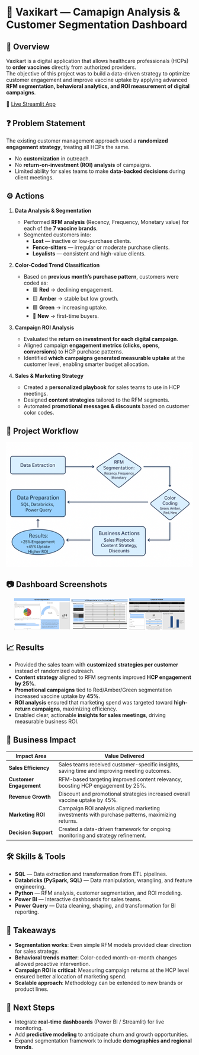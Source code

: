# 💉 Vaxikart — Camapign Analysis & Customer Segmentation Dashboard

## 📖 Overview
Vaxikart is a digital application that allows healthcare professionals (HCPs) to **order vaccines** directly from authorized providers.  
The objective of this project was to build a data-driven strategy to optimize customer engagement and improve vaccine uptake by applying advanced **RFM segmentation, behavioral analytics, and ROI measurement of digital campaigns**.

🔗 [Live Streamlit App](https://fg9rjtkknvjuekpohune7f.streamlit.app/)


## ❓ Problem Statement
The existing customer management approach used a **randomized engagement strategy**, treating all HCPs the same.  
- No **customization** in outreach.  
- No **return-on-investment (ROI) analysis** of campaigns.  
- Limited ability for sales teams to make **data-backed decisions** during client meetings.  

## ⚙️ Actions
1. **Data Analysis & Segmentation**
   - Performed **RFM analysis** (Recency, Frequency, Monetary value) for each of the **7 vaccine brands**.  
   - Segmented customers into:  
     - **Lost** — inactive or low-purchase clients.  
     - **Fence-sitters** — irregular or moderate purchase clients.  
     - **Loyalists** — consistent and high-value clients.  

2. **Color-Coded Trend Classification**
   - Based on **previous month’s purchase pattern**, customers were coded as:  
     - 🟥 **Red** → declining engagement.  
     - 🟨 **Amber** → stable but low growth.  
     - 🟩 **Green** → increasing uptake.  
     - 🔵 **New** → first-time buyers.  

3. **Campaign ROI Analysis**
   - Evaluated the **return on investment for each digital campaign**.  
   - Aligned campaign **engagement metrics (clicks, opens, conversions)** to HCP purchase patterns.  
   - Identified **which campaigns generated measurable uptake** at the customer level, enabling smarter budget allocation.  

4. **Sales & Marketing Strategy**
   - Created a **personalized playbook** for sales teams to use in HCP meetings.  
   - Designed **content strategies** tailored to the RFM segments.  
   - Automated **promotional messages & discounts** based on customer color codes.  

## 🔄 Project Workflow
![Vaxikart WorkFlow](Vaxikart_flow_chart.png)

## 📷 Dashboard Screenshots  

<p align="center">
  <img src="Vaxikart_Overview.png" alt="Overview Dashboard" width="30%"/>
  <img src="Vaxikart_HCP Segmentation.png" alt="Segmentation Dashboard" width="30%"/>
  <img src="Vaxikart_Campaign Analysis.png" alt="Campaign Dashboard" width="30%"/>
</p>

## 📈 Results
- Provided the sales team with **customized strategies per customer** instead of randomized outreach.  
- **Content strategy** aligned to RFM segments improved **HCP engagement by 25%**.  
- **Promotional campaigns** tied to Red/Amber/Green segmentation increased vaccine uptake by **45%**.  
- **ROI analysis** ensured that marketing spend was targeted toward **high-return campaigns**, maximizing efficiency.  
- Enabled clear, actionable **insights for sales meetings**, driving measurable business ROI.  

## 📌 Business Impact
| Impact Area            | Value Delivered |
|-------------------------|-----------------|
| **Sales Efficiency**    | Sales teams received customer-specific insights, saving time and improving meeting outcomes. |
| **Customer Engagement** | RFM-based targeting improved content relevancy, boosting HCP engagement by 25%. |
| **Revenue Growth**      | Discount and promotional strategies increased overall vaccine uptake by 45%. |
| **Marketing ROI**       | Campaign ROI analysis aligned marketing investments with purchase patterns, maximizing returns. |
| **Decision Support**    | Created a data-driven framework for ongoing monitoring and strategy refinement. |

## 🛠 Skills & Tools
- **SQL** — Data extraction and transformation from ETL pipelines.  
- **Databricks (PySpark, SQL)** — Data manipulation, wrangling, and feature engineering.  
- **Python** — RFM analysis, customer segmentation, and ROI modeling.  
- **Power BI** — Interactive dashboards for sales teams.  
- **Power Query** — Data cleaning, shaping, and transformation for BI reporting.  

## 📝 Takeaways
- **Segmentation works**: Even simple RFM models provided clear direction for sales strategy.  
- **Behavioral trends matter**: Color-coded month-on-month changes allowed proactive intervention.  
- **Campaign ROI is critical**: Measuring campaign returns at the HCP level ensured better allocation of marketing spend.  
- **Scalable approach**: Methodology can be extended to new brands or product lines.  

## 🚀 Next Steps
- Integrate **real-time dashboards** (Power BI / Streamlit) for live monitoring.  
- Add **predictive modeling** to anticipate churn and growth opportunities.  
- Expand segmentation framework to include **demographics and regional trends**.  

